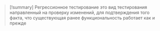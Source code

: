 > [!summary] Регрессионное тестирование
> это вид тестирования направленный на проверку изменений, для подтверждения того факта, что существующая ранее функциональность работает как и прежде
